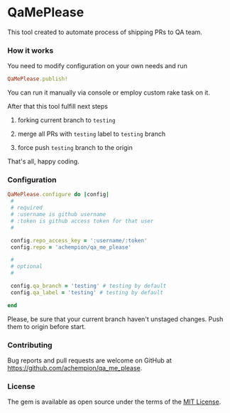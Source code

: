 # QaMePlease

This tool created to automate process of shipping PRs to QA team.

### How it works

You need to modify configuration on your own needs and run

```ruby
QaMePlease.publish!
```

You can run it manually via console or employ custom rake task on it.


After that this tool fulfill next steps

1) forking current branch to `testing`

2) merge all PRs with `testing` label to `testing` branch

3) force push `testing` branch to the origin

That's all, happy coding.

### Configuration

```ruby
QaMePlease.configure do |config|
 #
 # required
 # :username is github username
 # :token is github access token for that user
 #

 config.repo_access_key = ':username/:token'
 config.repo = 'achempion/qa_me_please'

 #
 # optional
 #

 config.qa_branch = 'testing' # testing by default
 config.qa_label = 'testing' # testing by default

end
```

Please, be sure that your current branch haven't unstaged changes.
Push them to origin before start.

### Contributing

Bug reports and pull requests are welcome on GitHub at https://github.com/achempion/qa_me_please.


### License

The gem is available as open source under the terms of the [MIT License](http://opensource.org/licenses/MIT).

